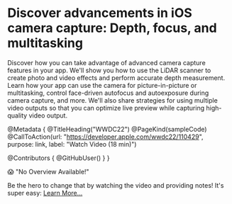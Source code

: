 # Discover advancements in iOS camera capture: Depth, focus, and multitasking

Discover how you can take advantage of advanced camera capture features in your app. We'll show you how to use the LiDAR scanner to create photo and video effects and perform accurate depth measurement. Learn how your app can use the camera for picture-in-picture or multitasking, control face-driven autofocus and autoexposure during camera capture, and more. We'll also share strategies for using multiple video outputs so that you can optimize live preview while capturing high-quality video output.

@Metadata {
   @TitleHeading("WWDC22")
   @PageKind(sampleCode)
   @CallToAction(url: "https://developer.apple.com/wwdc22/110429", purpose: link, label: "Watch Video (18 min)")

   @Contributors {
      @GitHubUser(<replace this with your GitHub handle>)
   }
}

😱 "No Overview Available!"

Be the hero to change that by watching the video and providing notes! It's super easy:
 [Learn More…](https://wwdcnotes.com/documentation/wwdcnotes/contributing)
